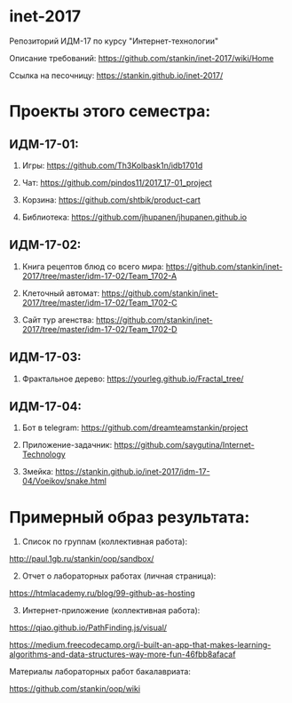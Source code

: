 # inet-2017
Репозиторий ИДМ-17 по курсу "Интернет-технологии"

Описание требований: https://github.com/stankin/inet-2017/wiki/Home

Ссылка на песочницу: https://stankin.github.io/inet-2017/

# Проекты этого семестра:

## ИДМ-17-01:

1. Игры: https://github.com/Th3Kolbask1n/idb1701d

2. Чат: https://github.com/pindos11/2017_17-01_project

3. Корзина: https://github.com/shtbik/product-cart

4. Библиотека: https://github.com/jhupanen/jhupanen.github.io


## ИДМ-17-02:

1. Книга рецептов блюд со всего мира: https://github.com/stankin/inet-2017/tree/master/idm-17-02/Team_1702-A

2. Клеточный автомат: https://github.com/stankin/inet-2017/tree/master/idm-17-02/Team_1702-C

3. Сайт тур агенства: https://github.com/stankin/inet-2017/tree/master/idm-17-02/Team_1702-D


## ИДМ-17-03:

1. Фрактальное дерево: https://yourleg.github.io/Fractal_tree/

## ИДМ-17-04:

1. Бот в telegram: https://github.com/dreamteamstankin/project

2. Приложение-задачник: https://github.com/saygutina/Internet-Technology

3. Змейка: https://stankin.github.io/inet-2017/idm-17-04/Voeikov/snake.html


# Примерный образ результата:
1. Список по группам (коллективная работа):

http://paul.1gb.ru/stankin/oop/sandbox/

2. Отчет о лабораторных работах (личная страница):

https://htmlacademy.ru/blog/99-github-as-hosting

3. Интернет-приложение (коллективная работа):

https://qiao.github.io/PathFinding.js/visual/

https://medium.freecodecamp.org/i-built-an-app-that-makes-learning-algorithms-and-data-structures-way-more-fun-46fbb8afacaf

Материалы лабораторных работ бакалавриата:

https://github.com/stankin/oop/wiki
